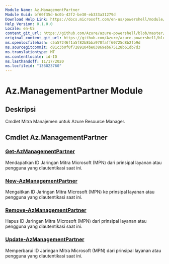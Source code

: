 ```yaml
---
Module Name: Az.ManagementPartner
Module Guid: bf60f35d-6c0b-42f2-be30-eb333a31279d
Download Help Link: https://docs.microsoft.com/en-us/powershell/module/az.managementpartner
Help Version: 0.1.0.0
Locale: en-US
content_git_url: https://github.com/Azure/azure-powershell/blob/master/src/ManagementPartner/ManagementPartner/help/Az.ManagementPartner.md
original_content_git_url: https://github.com/Azure/azure-powershell/blob/master/src/ManagementPartner/ManagementPartner/help/Az.ManagementPartner.md
ms.openlocfilehash: c5a57246f1a5f82b8bba970faff60725d8b2fb9d
ms.sourcegitcommit: d81c3b0f0f7289104be03869eb675128b61db7d3
ms.translationtype: MT
ms.contentlocale: id-ID
ms.lasthandoff: 11/17/2020
ms.locfileid: "136023760"
---
```

# Az.ManagementPartner Module
## Deskripsi
Cmdlet Mitra Manajemen untuk Azure Resource Manager.

## Cmdlet Az.ManagementPartner
### [Get-AzManagementPartner](Get-AzManagementPartner.md)
Mendapatkan ID Jaringan Mitra Microsoft (MPN) dari prinsipal layanan atau pengguna yang diautentikasi saat ini. 

### [New-AzManagementPartner](New-AzManagementPartner.md)
Mengaitkan ID Jaringan Mitra Microsoft (MPN) ke prinsipal layanan atau pengguna yang diautentikasi saat ini.

### [Remove-AzManagementPartner](Remove-AzManagementPartner.md)
Hapus ID Jaringan Mitra Microsoft (MPN) dari prinsipal layanan atau pengguna yang diautentikasi saat ini.

### [Update-AzManagementPartner](Update-AzManagementPartner.md)
Memperbarui ID Jaringan Mitra Microsoft (MPN) dari prinsipal layanan atau pengguna yang diautentikasi saat ini.

